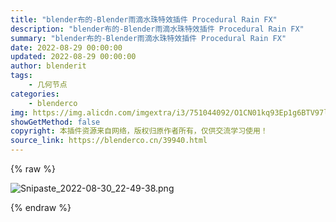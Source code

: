 ```yaml
---
title: "blender布的-Blender雨滴水珠特效插件 Procedural Rain FX"
description: "blender布的-Blender雨滴水珠特效插件 Procedural Rain FX"
summary: "blender布的-Blender雨滴水珠特效插件 Procedural Rain FX"
date: 2022-08-29 00:00:00
updated: 2022-08-29 00:00:00
author: blenderit
tags: 
    - 几何节点
categories:
    - blenderco
img: https://img.alicdn.com/imgextra/i3/751044092/O1CN01kq93Ep1g6BTV97lxG_!!751044092.png
showGetMethod: false
copyright: 本插件资源来自网络，版权归原作者所有，仅供交流学习使用！
source_link: https://blenderco.cn/39940.html
---
```


{% raw %}
<p><img src="https://img.alicdn.com/imgextra/i3/751044092/O1CN01kq93Ep1g6BTV97lxG_!!751044092.png" alt="Snipaste_2022-08-30_22-49-38.png"></p>
<div style="display: none">blenderco</div>
{% endraw %}
